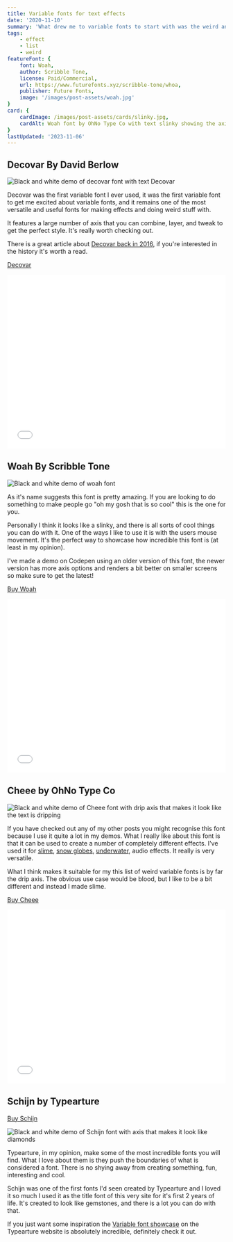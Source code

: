 ```yaml
---
title: Variable fonts for text effects
date: '2020-11-10'
summary: 'What drew me to variable fonts to start with was the weird and wonderful nature of the designs, these are my favourites'
tags:
    - effect
    - list
    - weird
featureFont: {
    font: Woah, 
    author: Scribble Tone,
    license: Paid/Commercial,
    url: https://www.futurefonts.xyz/scribble-tone/whoa,
    publisher: Future Fonts,   
    image: '/images/post-assets/woah.jpg'
}
card: {
    cardImage: /images/post-assets/cards/slinky.jpg,
    cardAlt: Woah font by OhNo Type Co with text slinky showing the axis
}
lastUpdated: '2023-11-06'
---
```


## Decovar  <span class="author">By David Berlow</span>

![Black and white demo of decovar font with text Decovar](/images/post-assets/decovar.png)

Decovar was the first variable font I ever used, it was the first variable font to get me excited about variable fonts, and it remains one of the most versatile and useful fonts for making effects and doing weird stuff with. 

It features a large number of axis that you can combine, layer, and tweak to get the perfect style. It's really worth checking out.

There is a great article about [Decovar back in 2016](https://medium.com/variable-fonts/https-medium-com-tiro-introducing-opentype-variable-fonts-12ba6cd2369#.lbwz11ehu), if you're interested in the history it's worth a read.

[Decovar](https://github.com/googlefonts/decovar)


<div class="codepen"><iframe height="400" style="width: 100%;" scrolling="no" title="Decovar font demo" src="//codepen.io/mandymichael/embed/YYaWop/?height=300&theme-id=dark&default-tab=result" frameborder="no" allowtransparency="true" allowfullscreen="true"></iframe></div>

## Woah  <span class="author">By Scribble Tone</span>

![Black and white demo of woah font](/images/post-assets/woah.png)

As it's name suggests this font is pretty amazing. If you are looking to do something to make people go "oh my gosh that is so cool" this is the one for you.

Personally I think it looks like a slinky, and there is all sorts of cool things you can do with it. One of the ways I like to use it is with the users mouse movement. It's the perfect way to showcase how incredible this font is (at least in my opinion).

I've made a demo on Codepen using an older version of this font, the newer version has more axis options and renders a bit better on smaller screens so make sure to get the latest!

[Buy Woah](https://www.futurefonts.xyz/scribble-tone/whoa)

<div class="codepen"><iframe height="400" style="width: 100%;" scrolling="no" title="Woah font demo" src="//codepen.io/mandymichael/embed/rgwdvL/?height=300&theme-id=dark&default-tab=result" frameborder="no" allowtransparency="true" allowfullscreen="true"></iframe></div>

## Cheee  <span class="author">by OhNo Type Co</span>


![Black and white demo of Cheee font with drip axis that makes it look like the text is dripping](/images/post-assets/chee.png)

If you have checked out any of my other posts you might recognise this font because I use it quite a lot in my demos. What I really like about this font is that it can be used to create a number of completely different effects. I've used it for [slime](https://codepen.io/mandymichael/details/pxXNbr), [snow globes](https://codepen.io/mandymichael/details/ZEENGyJ), [underwater](https://codepen.io/mandymichael/details/LJeZBO), audio effects. It really is very versatile.

What I think makes it suitable for my this list of weird variable fonts is by far the drip axis. The obvious use case would be blood, but I like to be a bit different and instead I made slime.

[Buy Cheee](https://www.futurefonts.xyz/ohno/cheee)

<div class="codepen"><iframe height="400" style="width: 100%;" scrolling="no" title="Cheee font demo - slime" src="//codepen.io/mandymichael/embed/pxXNbr/?height=300&theme-id=dark&default-tab=result" frameborder="no" allowtransparency="true" allowfullscreen="true"></iframe></div>

## Schijn  <span class="author">by Typearture</span>

[Buy Schijn](https://www.typearture.com/schijn/)

![Black and white demo of Schijn font with axis that makes it look like diamonds](/images/post-assets/schijn.png)

Typearture, in my opinion, make some of the most incredible fonts you will find. What I love about them is they push the boundaries of what is considered a font. There is no shying away from creating something, fun, interesting and cool.

Schijn was one of the first fonts I'd seen created by Typearture and I loved it so much I used it as the title font of this very site for it's first 2 years of life. It's created to look like gemstones, and there is a lot you can do with that.

If you just want some inspiration the [Variable font showcase](https://www.typearture.com/variable-fonts/) on the Typearture website is absolutely incredible, definitely check it out.



